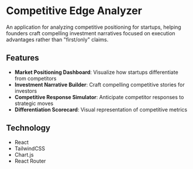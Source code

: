 # Competitive Edge Analyzer

An application for analyzing competitive positioning for startups, helping founders craft compelling investment narratives focused on execution advantages rather than "first/only" claims.

## Features

- **Market Positioning Dashboard**: Visualize how startups differentiate from competitors
- **Investment Narrative Builder**: Craft compelling competitive stories for investors
- **Competitive Response Simulator**: Anticipate competitor responses to strategic moves
- **Differentiation Scorecard**: Visual representation of competitive metrics

## Technology

- React
- TailwindCSS
- Chart.js
- React Router